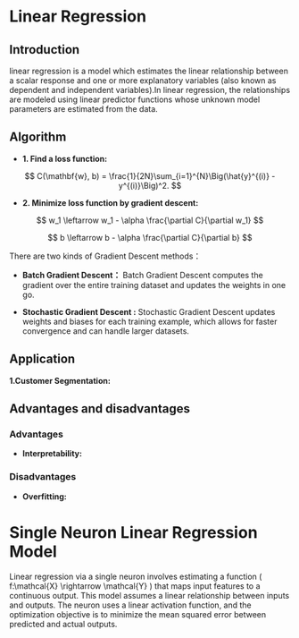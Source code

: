 # Linear Regression

## Introduction
linear regression is a model which estimates the linear relationship between a scalar response and one or more explanatory variables (also known as dependent and independent variables).In linear regression, the relationships are modeled using linear predictor functions whose unknown model parameters are estimated from the data. 

## Algorithm 
- **1. Find a loss function:**
  
$$
C(\mathbf{w}, b) = \frac{1}{2N}\sum_{i=1}^{N}\Big(\hat{y}^{(i)} - y^{(i)}\Big)^2. 
$$

- **2. Minimize loss function by gradient descent:**

$$
w_1 \leftarrow w_1 - \alpha \frac{\partial C}{\partial w_1}
$$
  
$$
b \leftarrow b - \alpha \frac{\partial C}{\partial b}
$$
    
There are two kinds of Gradient Descent methods：
- **Batch Gradient Descent：**
  Batch Gradient Descent computes the gradient over the entire training dataset and updates the weights in one go.

- **Stochastic Gradient Descent :**
  Stochastic Gradient Descent updates weights and biases for each training example, which allows for faster convergence and can handle larger datasets.
  
  
## Application
**1.Customer Segmentation:**


## Advantages and disadvantages

### Advantages
- **Interpretability:**



### Disadvantages
- **Overfitting:**


# Single Neuron Linear Regression Model

Linear regression via a single neuron involves estimating a function \( f:\mathcal{X} \rightarrow \mathcal{Y} \) that maps input features to a continuous output. This model assumes a linear relationship between inputs and outputs. The neuron uses a linear activation function, and the optimization objective is to minimize the mean squared error between predicted and actual outputs.


